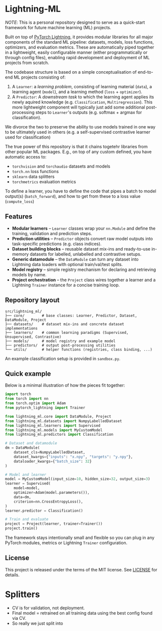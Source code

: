 # Lightning-ML

*NOTE*: This is a personal repository designed to serve as a quick-start framework for future machine learning (ML) projects.

Built on top of [PyTorch Lightning](https://www.pytorchlightning.ai/), it provides modular libraries for all major components of the standard ML pipeline: datasets, models, loss functions, optimizers, and evaluation metrics. These are automatically piped together in a lightweight, easily configurable manner (either programmatically or through config files), enabling rapid development and deployment of ML projects from scratch.

The codebase structure is based on a simple conceptualisation of end-to-end ML projects consisting of:
1. A `Learner`: a *learning problem*, consisting of learning material (`data`), a learning agent (`model`), and a learning method (`loss` + `optimizer`).
2. A `Predictor`: A *downstream task* to which the learning agent applies its newly aquired knowledge (e.g. `Classification`, `Multiregression`). This more lightweight component will typically just add some additional post-processing steps to `Learner`'s outputs (e.g. softmax + argmax for classification).

We divorce the two to preserve the ability to use models trained in one way to be ultimately used in others (e.g. a self-supervised contrastive learner used for classification)

The true power of this repository is that it chains togetehr libraries from other popular ML packages. E.g., on top of any custom defined, you have automatic access to:

* `torchvision` and `torchaudio` datasets and models
* `torch.nn` loss functions
* `sklearn` data splitters
* `torchmetrics` evaluation metrics


To define a learner, you have to define the code that pipes a batch to model output(s) (`batch_forward`), and how to get from these to a loss value (`compute_loss`)

## Features

- **Modular learners** – `Learner` classes wrap your `nn.Module` and define the training, validation and prediction steps.
- **Prediction utilities** – `Predictor` objects convert raw model outputs into task-specific predictions (e.g. class indices).
- **Dataset building blocks** – reusable dataset mix-ins and ready-to-use in-memory datasets for labelled, unlabelled and contrastive setups.
- **Generic datamodule** – the `DataModule` can turn any dataset into Lightning data loaders with optional train/val/test splits.
- **Model registry** – simple registry mechanism for declaring and retrieving models by name.
- **Project orchestration** – the `Project` class wires together a learner and a Lightning `Trainer` instance for a concise training loop.

## Repository layout

```
src/lightning_ml/
├── core/        # base classes: Learner, Predictor, Dataset, DataModule, Project
├── datasets/    # dataset mix-ins and concrete dataset implementations
├── learners/    # common learning paradigms (Supervised, Unsupervised, Contrastive)
├── models/      # model registry and example model
├── predictors/  # output post-processing utilities
└── utils/       # helper functions (registries, class binding, ...)
```

An example classification setup is provided in `sandbox.py`.

## Quick example

Below is a minimal illustration of how the pieces fit together:

```python
import torch
from torch import nn
from torch.optim import Adam
from pytorch_lightning import Trainer

from lightning_ml.core import DataModule, Project
from lightning_ml.datasets import NumpyLabelledDataset
from lightning_ml.learners import Supervised
from lightning_ml.models import MyCustomModel
from lightning_ml.predictors import Classification

# Dataset and datamodule
dm = DataModule(
    dataset_cls=NumpyLabelledDataset,
    dataset_kwargs={"inputs": "x.npy", "targets": "y.npy"},
    dataloader_kwargs={"batch_size": 32}
)

# Model and learner
model = MyCustomModel(input_size=10, hidden_size=32, output_size=3)
learner = Supervised(
    model=model,
    optimizer=Adam(model.parameters()),
    data=dm,
    criterion=nn.CrossEntropyLoss(),
)
learner.predictor = Classification()

# Train and evaluate
project = Project(learner, trainer=Trainer())
project.train()
```

The framework stays intentionally small and flexible so you can plug in any PyTorch modules, metrics or Lightning `Trainer` configuration.

## License

This project is released under the terms of the MIT license. See [LICENSE](LICENSE) for details.


# Splitters
* CV is for validation, not deployment.
* Final model = retrained on all training data using the best config found via CV.
* So really we just split into
